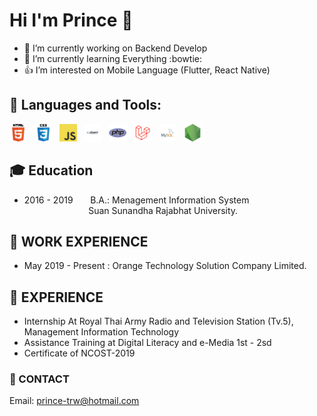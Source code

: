 # Hi I'm Prince 👋

- 🔭 I’m currently working on Backend Develop
- 🌱 I’m currently learning Everything :bowtie:
- :thumbsup: I’m interested on Mobile Language (Flutter, React Native) 

## :wrench: Languages and Tools:

<div class="row">
  <img src="https://raw.githubusercontent.com/github/explore/80688e429a7d4ef2fca1e82350fe8e3517d3494d/topics/html/html.png" alt="HTML" width="28px">
  &nbsp;
  <img src="https://raw.githubusercontent.com/github/explore/80688e429a7d4ef2fca1e82350fe8e3517d3494d/topics/css/css.png" alt="HTML" width="28px">
  &nbsp;
  <img src="https://raw.githubusercontent.com/github/explore/80688e429a7d4ef2fca1e82350fe8e3517d3494d/topics/javascript/javascript.png" alt="HTML" width="28px">
  &nbsp;
  <img src="https://raw.githubusercontent.com/github/explore/80688e429a7d4ef2fca1e82350fe8e3517d3494d/topics/jquery/jquery.png" alt="HTML" width="28px">
  &nbsp;
  <img src="https://raw.githubusercontent.com/github/explore/80688e429a7d4ef2fca1e82350fe8e3517d3494d/topics/php/php.png" alt="HTML" width="28px">
  &nbsp;
  <img src="https://raw.githubusercontent.com/github/explore/80688e429a7d4ef2fca1e82350fe8e3517d3494d/topics/laravel/laravel.png" alt="HTML" width="28px">
  &nbsp;
  <img src="https://raw.githubusercontent.com/github/explore/80688e429a7d4ef2fca1e82350fe8e3517d3494d/topics/mysql/mysql.png" alt="HTML" width="28px">
  &nbsp;
  <img src="https://raw.githubusercontent.com/github/explore/80688e429a7d4ef2fca1e82350fe8e3517d3494d/topics/nodejs/nodejs.png" alt="HTML" width="28px">
</div>

## :mortar_board: Education
* 2016 - 2019 &nbsp;&nbsp;&nbsp;&nbsp;&nbsp; B.A.: Menagement Information System </br>
&nbsp;&nbsp;&nbsp;&nbsp;&nbsp;&nbsp;&nbsp;&nbsp;&nbsp;&nbsp;&nbsp;&nbsp;&nbsp;&nbsp;&nbsp;&nbsp;&nbsp;&nbsp;&nbsp;&nbsp;&nbsp;&nbsp;&nbsp;&nbsp;&nbsp;&nbsp;Suan Sunandha Rajabhat University.

## :briefcase: WORK EXPERIENCE
 * May 2019 - Present : Orange Technology Solution Company Limited.

## :boy: EXPERIENCE
 * Internship At Royal Thai Army Radio and Television Station (Tv.5), Management Information Technology
 * Assistance Training at Digital Literacy and e-Media 1st - 2sd
 * Certificate of NCOST-2019
 
### :email: CONTACT
 Email: prince-trw@hotmail.com

<!--
**Prnce-trw/Prnce-trw** is a ✨ _special_ ✨ repository because its `README.md` (this file) appears on your GitHub profile.

Here are some ideas to get you started:

- 👯 I’m looking to collaborate on ...
- 🤔 I’m looking for help with ...
- 💬 Ask me about ...
- 📫 How to reach me: ...
- 😄 Pronouns: ...
- ⚡ Fun fact: ...
-->
